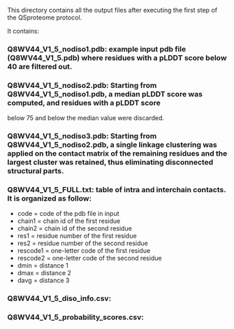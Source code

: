 This directory contains all the output files after executing the first step of the QSproteome protocol.

It contains:
### Q8WV44_V1_5_nodiso1.pdb: example input pdb file (Q8WV44_V1_5.pdb) where residues with a pLDDT score below 40 are filtered out.
### Q8WV44_V1_5_nodiso2.pdb: Starting from Q8WV44_V1_5_nodiso1.pdb, a median pLDDT score was computed, and residues with a pLDDT score
below 75 and below the median value were discarded.
### Q8WV44_V1_5_nodiso3.pdb: Starting from Q8WV44_V1_5_nodiso2.pdb, a single linkage clustering was applied on the contact matrix of the remaining residues and the largest cluster was retained, thus eliminating disconnected structural parts.
### Q8WV44_V1_5_FULL.txt: table of intra and interchain contacts. It is organized as follow:
- code = code of the pdb file in input
- chain1 = chain id of the first residue
- chain2 = chain id of the second residue
- res1 = residue number of the first residue
- res2 = residue number of the second residue
- rescode1 = one-letter code of the first residue
- rescode2 = one-letter code of the second residue
- dmin = distance 1
- dmax = distance 2
- davg = distance 3
### Q8WV44_V1_5_diso_info.csv:
### Q8WV44_V1_5_probability_scores.csv:
